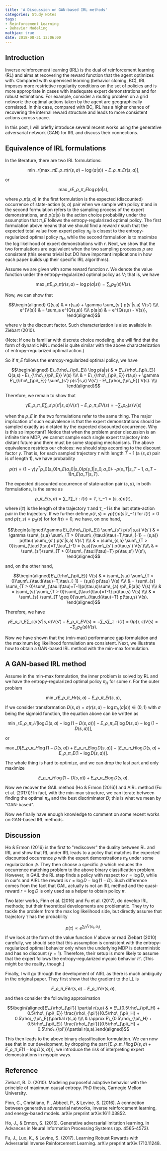 ```yaml
---
title: 'A Discussion on GAN-based IRL methods'
categories: Study Notes
tags:
- Reinforcement Learning
- Behavior Modeling
mathjax: true
date: 2018-08-31 12:06:00
---
```


## Introduction

Inverse reinforcement learning (IRL) is the dual of reinforcement learning (RL) and aims at recovering the reward function that the agent optimizes with. Compared with supervised learning (behavior cloning, BC), IRL imposes more restrictive regularity conditions on the set of policies and is more appropriate in cases with inadequate expert demonstrations and for robust estimations. For example, consider a routing problem on a grid network: the optimal actions taken by the agent are geographically correlated. In this case, compared with BC, IRL has a higher chance of recovering the internal reward structure and leads to more consistent actions across space.

In this post, I will briefly introduce several recent works using the generative adversarial network (GAN) for IRL and discuss their connections.

<!--more-->

## Equivalence of IRL formulations

In the literature, there are two IRL formulations:

$$\min\_r [\max\_{\pi} E\_{\rho\_{\pi}} (r(s,a) - \log(a|s)) - E\_{\rho\_{\pi\_E}} r(s,a)],$$

or

$$\max\_r E\_{\rho\_{\pi\_E}} \log p(a|s),$$

where $\rho\_{\pi}(s,a)$ in the first formulation is the expected (discounted) occurrence of state-action $(s,a)$ pair when we sample with policy $\pi$ and in the second formulation refers to the sampling process of the expert demonstrations, and $p(a|s)$ is the action choice probability under the assumption that $\pi\_E$ follows the entropy-regularized optimal policy. The first formulation above means that we should find a reward $r$ such that the expected total value from expert policy $\pi_E$ is closest to the entropy-regularized optimal policy $\pi_H$, while the second formulation is to maximize the log likelihood of expert demonstrations with $r$. Next, we show that the two formulations are equivalent when the two sampling processes $\rho$ are consistent (this seems trivial but DO have important implications in how each paper builds up their specific IRL algorithms).

Assume we are given with some reward function $r$. We denote the value function under the entropy-regularized optimal policy as $V$; that is, we have

$$\max\_{\pi} E\_{\rho\_{\pi}} (r(s,a) - \log p(a|s)) = \sum_s p_0(s) V(s).$$

Now, we can show that

$$\begin{aligned} Q(s,a) & = r(s,a) + \gamma \sum_{s'} p(s'|s,a) V(s') \\\\
e^{V(s)} & = \sum_a e^{Q(s,a)} \\\\
p(a|s) & = e^{Q(s,a) - V(s)}, \end{aligned}$$

where $\gamma$ is the discount factor. Such characterization is also available in Ziebart (2010).

(Note: If one is familiar with discrete choice modeling, she will find that the form of dynamic MNL model is quite similar with the above characterization of entropy-regularized optimal action.)

So if $\pi\_E$ follows the entropy-regularized optimal policy, we have

$$\begin{aligned} E\_{\rho\_{\pi\_E}} \log p(a|s) & = E\_{\rho\_{\pi\_E}} Q(a,s) - E\_{\rho\_{\pi\_E}} V(s) \\\\
& = E\_{\rho\_{\pi\_E}} r(a,s) + \gamma E\_{\rho\_{\pi\_E}} \sum\_{s'} p(s'|s,a) V(s') - E\_{\rho\_{\pi\_E}} V(s). \\\\ \end{aligned}$$

Therefore, we remain to show that

$$\gamma E\_{\rho\_{\pi\_E}} \sum\_{s'} p(s'|s,a) V(s') - E\_{\rho\_{\pi\_E}} V(s) = -\sum_s p_0(s) V(s)$$

when the $\rho\_E$ in the two formulations refer to the same thing. The major implication of such equivalence is that the expert demonstrations should be sampled exactly as dictated by the expected discounted occurrence. Why is this so important? Notice that when the problem under discussion is an infinite time MDP, we cannot sample each single expert trajectory into distant future and there must be some stopping mechanisms. The above equivalence restricts our choices: we should stop according to the discount factor $\gamma$. That is, for each sampled trajectory $\tau$ with length $T+1$ (a $(s,a)$ pair is of length $1$), we have probability

$$p(\tau) = (1-\gamma) \gamma^T p\_0(s\_0)\pi\_E(a\_0|s\_0) p(s\_1|s\_0,a\_0)\cdots p(s\_T|s\_{T-1},a\_{T-1})\pi\_E(a\_T|s\_T).$$

The expected discounted occurrence of state-action pair $(s,a)$, in both formulations, is the same as

$$\rho\_{\pi\_E}(s,a) = \sum\_{T}\sum\_{\tau:l(\tau)=T,\tau\_{-1} = (s,a)} p(\tau),$$

where $l(\tau)$ is the length of the trajectory $\tau$ and $\tau\_{-1}$ is the last state-action pair in the trajectory. If we further define $p(\tau,s) = \gamma p(\tau)p(s|\tau\_{-1})$ for $l(\tau) > 0$ and $p(\tau,s) = p_0(s)$ for for $l(\tau) = 0$, we have, on one hand,

$$\begin{aligned}\gamma E\_{\rho\_{\pi\_E}} \sum\_{s'} p(s'|s,a) V(s') & = \gamma \sum\_{s,a} \sum\_{T > 0}\sum\_{\tau:l(\tau)=T,\tau\_{-1} = (s,a)} p(\tau) \sum\_{s'} p(s'|s,a) V(s') \\\\
& = \sum\_{s,a} \sum\_{T > 0}\sum\_{\tau:l(\tau)=T,\tau\_{-1} = (s,a)}\sum\_{s'} p(\tau,s') V(s')\\\\
& = \sum\_{s'}\sum\_{T > 0}\sum\_{\tau:l(\tau)=T} p(\tau,s') V(s'), \end{aligned}$$

and, on the other hand,

$$\begin{aligned}E\_{\rho\_{\pi\_E}} V(s) & = \sum\_{s,a} \sum\_{T > 0}\sum\_{\tau:l(\tau)=T,\tau\_{-1} = (s,a)} p(\tau) V(s) \\\\
& = \sum\_{s} \sum\_{T > 0}\sum\_{\tau:l(\tau)=T-1}p(\tau,s)\sum\_{a} \pi\_E(a|s)  V(s) \\\\
& = \sum\_{s} \sum\_{T > 0}\sum\_{\tau:l(\tau)=T-1} p(\tau,s) V(s) \\\\
& = \sum\_{s} \sum\_{T \geq 0}\sum\_{\tau:l(\tau)=T} p(\tau,s) V(s). \end{aligned}$$

Therefore, we have

$$\gamma E\_{\rho\_{\pi\_E}} \sum\_{s'} p(s'|s,a) V(s') - E\_{\rho\_{\pi\_E}} V(s) = -\sum\_{s} \sum\_{\tau:l(\tau)=0} p(\tau,s) V(s) = -\sum_s p_0(s) V(s). $$

Now we have shown that the (min-max) performance gap formulation and the maximum log likelihood formulation are consistent. Next, we illustrate how to obtain a GAN-based IRL method with the min-max formulation.

## A GAN-based IRL method

Assume in the min-max formulation, the inner problem is solved by RL and we have the entropy-regularized optimal policy $\pi_H$ for some $r$. For the outer problem

$$\min\_r E\_{\rho\_{\pi\_H}} r(s,a) - E\_{\rho\_{\pi\_E}} r(s,a),$$

If we consider transformation $D(s,a) = \sigma (r(s,a) - \log\pi_H(a|s)) \in (0,1)$ with $\sigma$ being the sigmoid function, the equation above can be written as

$$\min\_r E\_{\rho\_{\pi\_H}} [\log D(s,a) - \log(1 - D(s,a))] - E\_{\rho\_{\pi\_E}} [\log D(s,a) - \log(1 - D(s,a))],$$

or

$$\max\_D [E\_{\rho\_{\pi\_H}} \log(1 - D(s,a)) + E\_{\rho\_{\pi\_E}} \log D(s,a)] - [E\_{\rho\_{\pi\_H}} \log D(s,a) + E\_{\rho\_{\pi\_E}} (1 - \log D(s,a))].$$

The whole thing is hard to optimize, and we can drop the last part and only maximize

$$E\_{\rho\_{\pi\_H}} \log(1 - D(s,a)) + E\_{\rho\_{\pi\_E}} \log D(s,a).$$

Now we recover the GAIL method (Ho & Ermon (2016)) and AIRL method (Fu et al. (2017))! In fact, with the min-max structure, we can iterate between finding the optimal $\pi_H$ and the best discriminator $D$; this is what we mean by "GAN-based".

Now we finally have enough knowledge to comment on some recent works on GAN-based IRL methods.

## Discussion

Ho & Ermon (2016) is the first to "rediscover" the duality between RL and IRL and show that RL under IRL leads to a policy that matches the expected discounted occurrence $\rho$ with the expert demonstrations $\pi_E$ under some regularization $\psi$. They then choose a specific $\psi$ which reduces the occurrence matching problem to the above binary classification problem. However, in GAIL the RL step finds a policy with respect to $r = \log D$, while in our's and AIRL the reward is $r = \log D - \log (1 - D)$. Such difference comes from the fact that GAIL actually is not an IRL method and the quasi-reward $r = \log D$ is only used as a helper to obtain policy $\pi$.

Two later works, Finn et al. (2016) and Fu et al. (2017), do develop IRL methods; but their theoretical developments are problematic. They try to tackle the problem from the max log likelihood side, but directly assume that trajectory $\tau$ has the probability

$$p(\tau) \propto e^{\sum_t \gamma^t r(s_t,a_t)}.$$

If we look at the form of the value function $V$ above or read Ziebart (2010) carefully, we should see that this assumption is consistent with the entropy-regularized optimal behavior only when the underlying MDP is deterministic and has no discount ($\gamma = 1$). Therefore, their setup is more likely to assume that the expert follows the entropy-regularized myopic behavior $\pi'$. (This might be the reality, though.)

Finally, I will go through the development of AIRL as there is much ambiguity in the original paper. They first show that the gradient to the LL is

$$E\_{\rho\_{\pi\_E}} \partial r(s,a) - E\_{\rho\_{\pi'}} \partial r(s,a),$$

and then consider the following approximation

$$\begin{aligned}E\_{\rho\_{\pi'}} \partial r(s,a) & = E\_{0.5\rho\_{\pi\_H} + 0.5\rho\_{\pi\_E}} \frac{\rho\_{\pi'}}{0.5\rho\_{\pi\_H} + 0.5\rho\_{\pi\_E}}\partial r(s,a) \\\\
& \approx E\_{0.5\rho\_{\pi\_H} + 0.5\rho\_{\pi\_E}} \frac{\rho\_{\pi'}}{0.5\rho\_{\pi\_H} + 0.5\rho\_{\pi'}}\partial r(s,a).\end{aligned}$$

This then leads to the above binary classification formulation. We can now see that in our development, by dropping the part $[E\_{\rho\_{\pi\_H}} \log D(s,a) + E\_{\rho\_{\pi\_E}} (1 - \log D(s,a))]$, we introduce the risk of interpreting expert demonstrations in myopic ways.


## Reference

Ziebart, B. D. (2010). Modeling purposeful adaptive behavior with the principle of maximum causal entropy. PhD thesis, Carnegie Mellon University.

Finn, C., Christiano, P., Abbeel, P., & Levine, S. (2016). A connection between generative adversarial networks, inverse reinforcement learning, and energy-based models. arXiv preprint arXiv:1611.03852.

Ho, J., & Ermon, S. (2016). Generative adversarial imitation learning. In Advances in Neural Information Processing Systems (pp. 4565-4573).

Fu, J., Luo, K., & Levine, S. (2017). Learning Robust Rewards with Adversarial Inverse Reinforcement Learning. arXiv preprint arXiv:1710.11248.
